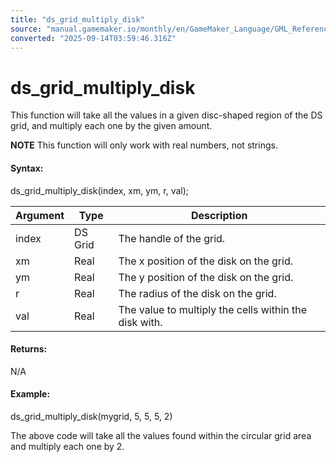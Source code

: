 ```yaml
---
title: "ds_grid_multiply_disk"
source: "manual.gamemaker.io/monthly/en/GameMaker_Language/GML_Reference/Data_Structures/DS_Grids/ds_grid_multiply_disk.htm"
converted: "2025-09-14T03:59:46.316Z"
---
```


# ds\_grid\_multiply\_disk

This function will take all the values in a given disc-shaped region of the DS grid, and multiply each one by the given amount.

**NOTE** This function will only work with real numbers, not strings.

#### Syntax:

ds\_grid\_multiply\_disk(index, xm, ym, r, val);

| Argument | Type | Description |
| --- | --- | --- |
| index | DS Grid | The handle of the grid. |
| xm | Real | The x position of the disk on the grid. |
| ym | Real | The y position of the disk on the grid. |
| r | Real | The radius of the disk on the grid. |
| val | Real | The value to multiply the cells within the disk with. |

#### Returns:

N/A

#### Example:

ds\_grid\_multiply\_disk(mygrid, 5, 5, 5, 2)

The above code will take all the values found within the circular grid area and multiply each one by 2.